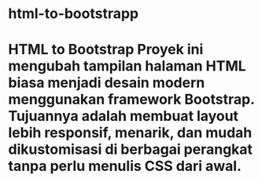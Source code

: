 # html-to-bootstrapp
# HTML to Bootstrap   Proyek ini mengubah tampilan halaman HTML biasa menjadi desain modern menggunakan framework Bootstrap. Tujuannya adalah membuat layout lebih responsif, menarik, dan mudah dikustomisasi di berbagai perangkat tanpa perlu menulis CSS dari awal.
